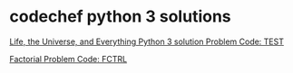 # codechef python 3 solutions
<a href="https://github.com/adarshd5099/codechef_py3/blob/master/Life%2C%20the%20Universe%2C%20and%20Everything.py"> Life, the Universe, and Everything Python 3 solution Problem Code: TEST</a>

<a href="https://github.com/adarshd5099/codechef_py3/blob/master/Factorial.py"> Factorial Problem Code: FCTRL</a>

